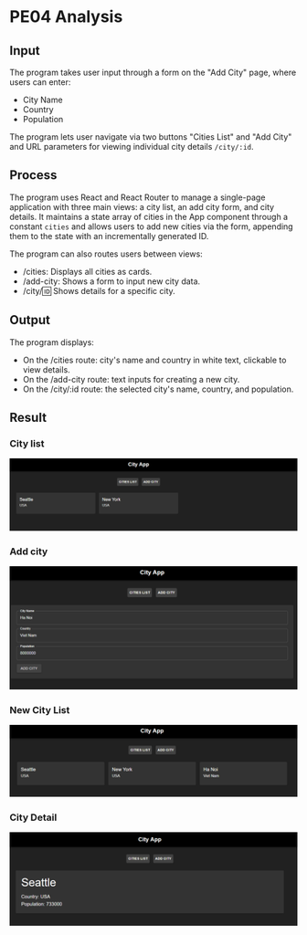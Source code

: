# PE04 Analysis

## Input
The program takes user input through a form on the "Add City" page, where users can enter:
* City Name
* Country
* Population

The program lets user navigate via two buttons "Cities List" and "Add City" and URL parameters for viewing individual city details `/city/:id`.


## Process
The program uses React and React Router to manage a single-page application with three main views: a city list, an add city form, and city details.
It maintains a state array of cities in the App component through a constant `cities` and allows users to add new cities via the form, appending them to the state with an incrementally generated ID.

The program can also routes users between views:
* /cities: Displays all cities as cards.
* /add-city: Shows a form to input new city data.
* /city/:id: Shows details for a specific city.


## Output 
The program displays: 
* On the /cities route: city's name and country in white text, clickable to view details.
* On the /add-city route: text inputs for creating a new city.
* On the /city/:id route: the selected city's name, country, and population.



## Result
### City list
![City List 1](../../images/PE04_city_list_1.png)  
### Add city
![Add city](../../images/PE04_add_city.png)
### New City List
![City List 2](../../images/PE04_city_list_2.png)  
### City Detail
![City Detail](../../images/PE04_city_detail.png)  

